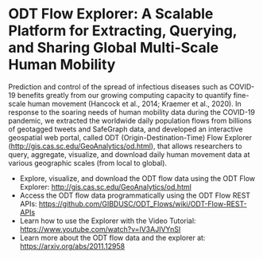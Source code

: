 # ODT Flow Explorer: A Scalable Platform for Extracting, Querying, and Sharing Global Multi-Scale Human Mobility

Prediction and control of the spread of infectious diseases such as COVID-19 benefits greatly from our growing computing capacity to quantify fine-scale human movement (Hancock et al., 2014; Kraemer et al., 2020). In response to the soaring needs of human mobility data during the COVID-19 pandemic, we extracted the worldwide daily population flows from billions of geotagged tweets and SafeGraph data, and developed an interactive geospatial web portal, called ODT (Origin-Destination-Time) Flow Explorer (http://gis.cas.sc.edu/GeoAnalytics/od.html), that allows researchers to query, aggregate, visualize, and download daily human movement data at various geographic scales (from local to global).

* Explore, visualize, and download the ODT flow data using the ODT Flow Explorer: http://gis.cas.sc.edu/GeoAnalytics/od.html
* Access the ODT flow data programmatically using the ODT Flow REST APIs: https://github.com/GIBDUSC/ODT_Flows/wiki/ODT-Flow-REST-APIs
* Learn how to use the Explorer with the Video Tutorial: https://www.youtube.com/watch?v=lV3AJIVYnSI
* Learn more about the ODT flow data and the explorer at: https://arxiv.org/abs/2011.12958


